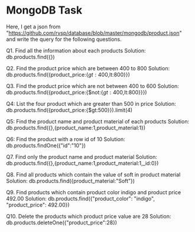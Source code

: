 # MongoDB Task

Here, I get a json from "https://github.com/rvsp/database/blob/master/mongodb/product.json" and write the query for the following questions.

Q1. Find all the information about each products
Solution: db.products.find({})

Q2. Find the product price which are between 400 to 800
Solution: db.products.find({product_price:{$gt:400,$lt:800}})

Q3. Find the product price which are not between 400 to 600
Solution: db.products.find({product_price:{$not:{$gt:400,$lt:800}}})

Q4: List the four product which are greater than 500 in price
Solution: db.products.find({product_price:{$gt:500}}).limit(4)

Q5: Find the product name and product material of each products
Solution: db.products.find({},{product_name:1,product_material:1})

Q6: Find the product with a row id of 10
Solution: db.products.findOne({"id":"10"})

Q7. Find only the product name and product material
Solution: db.products.find({},{product_name:1,product_material:1,_id:0})

Q8. Find all products which contain the value of soft in product material
Solution: db.products.find({product_material:"Soft"})

Q9. Find products which contain product color indigo  and product price 492.00
Solution: db.products.find({"product_color": "indigo", "product_price": 492.00})

Q10. Delete the products which product price value are 28
Solution: db.products.deleteOne({"product_price":28})





